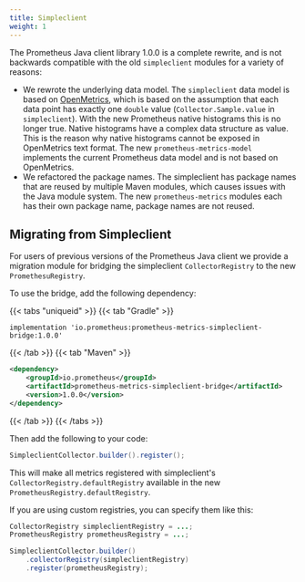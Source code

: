 ```yaml
---
title: Simpleclient
weight: 1
---
```


The Prometheus Java client library 1.0.0 is a complete rewrite, and is not backwards compatible with the old `simpleclient` modules for a variety of reasons:

* We rewrote the underlying data model. The `simpleclient` data model is based on [OpenMetrics](https://openmetrics.io/), which is based on the assumption that each data point has exactly one `double` value (`Collector.Sample.value` in `simpleclient`). With the new Prometheus native histograms this is no longer true. Native histograms have a complex data structure as value. This is the reason why native histograms cannot be exposed in OpenMetrics text format. The new `prometheus-metrics-model` implements the current Prometheus data model and is not based on OpenMetrics.
* We refactored the package names. The simpleclient has package names that are reused by multiple Maven modules, which causes issues with the Java module system. The new `prometheus-metrics` modules each has their own package name, package names are not reused.

Migrating from Simpleclient
---------------------------

For users of previous versions of the Prometheus Java client we provide a migration module for bridging the simpleclient `CollectorRegistry` to the new `PromethesuRegistry`.

To use the bridge, add the following dependency:

{{< tabs "uniqueid" >}}
{{< tab "Gradle" >}}
```
implementation 'io.prometheus:prometheus-metrics-simpleclient-bridge:1.0.0'
```
{{< /tab >}}
{{< tab "Maven" >}}
```xml
<dependency>
    <groupId>io.prometheus</groupId>
    <artifactId>prometheus-metrics-simpleclient-bridge</artifactId>
    <version>1.0.0</version>
</dependency>
```
{{< /tab >}}
{{< /tabs >}}

Then add the following to your code:

```java
SimpleclientCollector.builder().register();
```

This will make all metrics registered with simpleclient's `CollectorRegistry.defaultRegistry` available in the new `PrometheusRegistry.defaultRegistry`.

If you are using custom registries, you can specify them like this:

```java
CollectorRegistry simpleclientRegistry = ...;
PrometheusRegistry prometheusRegistry = ...;

SimpleclientCollector.builder()
    .collectorRegistry(simpleclientRegistry)
    .register(prometheusRegistry);
```
